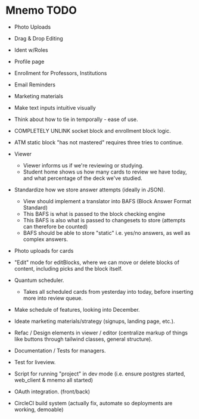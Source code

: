 # Mnemo TODO

- Photo Uploads
- Drag & Drop Editing
- Ident w/Roles
- Profile page
- Enrollment for Professors, Institutions
- Email Reminders
- Marketing materials

- Make text inputs intuitive visually
- Think about how to tie in temporally - ease of use.

- COMPLETELY UNLINK socket block and enrollment block logic.
- ATM static block "has not mastered" requires three tries to continue.

- Viewer
    - Viewer informs us if we're reviewing or studying.
    - Student home shows us how many cards to review we have today, and what percentage of the 
      deck we've studied.

- Standardize how we store answer attempts (ideally in JSON).
  - View should implement a translator into BAFS (Block Answer Format Standard)
  - This BAFS is what is passed to the block checking engine
  - This BAFS is also what is passed to changesets to store (attempts can therefore be counted)
  - BAFS should be able to store "static" i.e. yes/no answers, as well as complex answers.
- Photo uploads for cards
- "Edit" mode for editBlocks, where we can move or delete blocks of content, including picks and
  the block itself.
- Quantum scheduler.
  - Takes all scheduled cards from yesterday into today, before inserting more into review queue.
- Make schedule of features, looking into December.
- Ideate marketing materials/strategy (signups, landing page, etc.).
- Refac / Design elements in viewer / editor (centralize markup of things like buttons through tailwind classes, general structure).
- Documentation / Tests for managers.
- Test for liveview.
- Script for running "project" in dev mode (i.e. ensure postgres started, web_client & mnemo all started)
- OAuth integration. (front/back)
- CircleCI build system (actually fix, automate so deployments are working, demoable)
